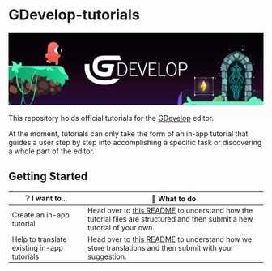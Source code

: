 # GDevelop-tutorials

![GDevelop logo](https://raw.githubusercontent.com/4ian/GDevelop/master/newIDE/GDevelop%20banner.png 'GDevelop logo')

This repository holds official tutorials for the [GDevelop](https://gdevelop.io) editor.

At the moment, tutorials can only take the form of an in-app tutorial that guides a user step by step into accomplishing a specific task or discovering a whole part of the editor.

## Getting Started

| ❔ I want to...                             | 🚀 What to do                                                                                                                                              |
| ------------------------------------------- | ---------------------------------------------------------------------------------------------------------------------------------------------------------- |
| Create an in-app tutorial                   | Head over to [this README](./docs/inAppTutorial/README.md) to understand how the tutorial files are structured and then submit a new tutorial of your own. |
| Help to translate existing in-app tutorials | Head over to [this README](./docs/inAppTutorial/README.md) to understand how we store translations and then submit with your suggestion.                   |
